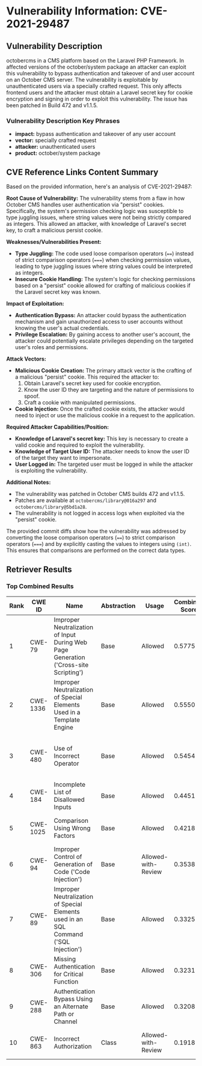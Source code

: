 # Vulnerability Information: CVE-2021-29487

## Vulnerability Description
octobercms in a CMS platform based on the Laravel PHP Framework. In affected versions of the october/system package an attacker can exploit this vulnerability to bypass authentication and takeover of and user account on an October CMS server. The vulnerability is exploitable by unauthenticated users via a specially crafted request. This only affects frontend users and the attacker must obtain a Laravel secret key for cookie encryption and signing in order to exploit this vulnerability. The issue has been patched in Build 472 and v1.1.5.

### Vulnerability Description Key Phrases
- **impact:** bypass authentication and takeover of any user account
- **vector:** specially crafted request
- **attacker:** unauthenticated users
- **product:** october/system package

## CVE Reference Links Content Summary
Based on the provided information, here's an analysis of CVE-2021-29487:

**Root Cause of Vulnerability:**
The vulnerability stems from a flaw in how October CMS handles user authentication via "persist" cookies. Specifically, the system's permission checking logic was susceptible to type juggling issues, where string values were not being strictly compared as integers. This allowed an attacker, with knowledge of Laravel's secret key, to craft a malicious persist cookie.

**Weaknesses/Vulnerabilities Present:**
- **Type Juggling:** The code used loose comparison operators (`==`) instead of strict comparison operators (`===`) when checking permission values, leading to type juggling issues where string values could be interpreted as integers.
- **Insecure Cookie Handling:** The system's logic for checking permissions based on a "persist" cookie allowed for crafting of malicious cookies if the Laravel secret key was known.

**Impact of Exploitation:**
- **Authentication Bypass:** An attacker could bypass the authentication mechanism and gain unauthorized access to user accounts without knowing the user's actual credentials.
- **Privilege Escalation:** By gaining access to another user's account, the attacker could potentially escalate privileges depending on the targeted user's roles and permissions.

**Attack Vectors:**
- **Malicious Cookie Creation:** The primary attack vector is the crafting of a malicious "persist" cookie. This required the attacker to:
  1. Obtain Laravel's secret key used for cookie encryption.
  2. Know the user ID they are targeting and the nature of permissions to spoof.
  3. Craft a cookie with manipulated permissions.
- **Cookie Injection:** Once the crafted cookie exists, the attacker would need to inject or use the malicious cookie in a request to the application.

**Required Attacker Capabilities/Position:**
- **Knowledge of Laravel's secret key:** This key is necessary to create a valid cookie and required to exploit the vulnerability.
- **Knowledge of Target User ID:** The attacker needs to know the user ID of the target they want to impersonate.
- **User Logged in:** The targeted user must be logged in while the attacker is exploiting the vulnerability.

**Additional Notes:**
- The vulnerability was patched in October CMS builds 472 and v1.1.5.
- Patches are available at `octobercms/library@016a297` and `octobercms/library@5bd1a28`.
- The vulnerability is not logged in access logs when exploited via the "persist" cookie.

The provided commit diffs show how the vulnerability was addressed by converting the loose comparison operators (`==`) to strict comparison operators (`===`) and by explicitly casting the values to integers using `(int)`. This ensures that comparisons are performed on the correct data types.

## Retriever Results

### Top Combined Results

| Rank | CWE ID | Name | Abstraction | Usage | Combined Score | Retrievers | Individual Scores |
|------|--------|------|-------------|-------|---------------|------------|-------------------|
| 1 | CWE-79 | Improper Neutralization of Input During Web Page Generation ('Cross-site Scripting') | Base | Allowed | 0.5775 | dense, sparse, graph | dense: 0.499, sparse: 0.136, graph: 0.700 |
| 2 | CWE-1336 | Improper Neutralization of Special Elements Used in a Template Engine | Base | Allowed | 0.5550 | dense, sparse, graph | dense: 0.527, sparse: 0.147, graph: 0.580 |
| 3 | CWE-480 | Use of Incorrect Operator | Base | Allowed | 0.5454 | dense, sparse, graph | dense: 0.485, sparse: 0.170, graph: 0.575 |
| 4 | CWE-184 | Incomplete List of Disallowed Inputs | Base | Allowed | 0.4451 | sparse, graph | sparse: 0.153, graph: 1.000 |
| 5 | CWE-1025 | Comparison Using Wrong Factors | Base | Allowed | 0.4218 | sparse, graph | sparse: 0.217, graph: 0.832 |
| 6 | CWE-94 | Improper Control of Generation of Code ('Code Injection') | Base | Allowed-with-Review | 0.3538 | sparse, graph | sparse: 0.140, graph: 0.813 |
| 7 | CWE-89 | Improper Neutralization of Special Elements used in an SQL Command ('SQL Injection') | Base | Allowed | 0.3325 | dense, sparse | dense: 0.498, sparse: 0.145 |
| 8 | CWE-306 | Missing Authentication for Critical Function | Base | Allowed | 0.3231 | dense, sparse | dense: 0.490, sparse: 0.136 |
| 9 | CWE-288 | Authentication Bypass Using an Alternate Path or Channel | Base | Allowed | 0.3208 | dense, sparse | dense: 0.488, sparse: 0.134 |
| 10 | CWE-863 | Incorrect Authorization | Class | Allowed-with-Review | 0.1918 | dense, sparse | dense: 0.499, sparse: 0.135 |

